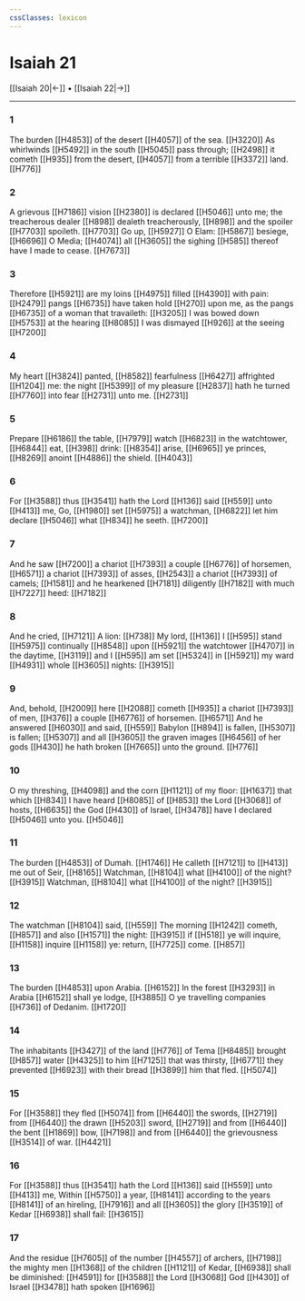 ```yaml
---
cssClasses: lexicon
---
```

# Isaiah 21

[[Isaiah 20|←]] • [[Isaiah 22|→]]

---

### 1
The burden [[H4853]] of the desert [[H4057]] of the sea. [[H3220]] As whirlwinds [[H5492]] in the south [[H5045]] pass through; [[H2498]] it cometh [[H935]] from the desert, [[H4057]] from a terrible [[H3372]] land. [[H776]]

### 2
A grievous [[H7186]] vision [[H2380]] is declared [[H5046]] unto me; the treacherous dealer [[H898]] dealeth treacherously, [[H898]] and the spoiler [[H7703]] spoileth. [[H7703]] Go up, [[H5927]] O Elam: [[H5867]] besiege, [[H6696]] O Media; [[H4074]] all [[H3605]] the sighing [[H585]] thereof have I made to cease. [[H7673]]

### 3
Therefore [[H5921]] are my loins [[H4975]] filled [[H4390]] with pain: [[H2479]] pangs [[H6735]] have taken hold [[H270]] upon me, as the pangs [[H6735]] of a woman that travaileth: [[H3205]] I was bowed down [[H5753]] at the hearing [[H8085]] I was dismayed [[H926]] at the seeing [[H7200]]

### 4
My heart [[H3824]] panted, [[H8582]] fearfulness [[H6427]] affrighted [[H1204]] me: the night [[H5399]] of my pleasure [[H2837]] hath he turned [[H7760]] into fear [[H2731]] unto me. [[H2731]]

### 5
Prepare [[H6186]] the table, [[H7979]] watch [[H6823]] in the watchtower, [[H6844]] eat, [[H398]] drink: [[H8354]] arise, [[H6965]] ye princes, [[H8269]] anoint [[H4886]] the shield. [[H4043]]

### 6
For [[H3588]] thus [[H3541]] hath the Lord [[H136]] said [[H559]] unto [[H413]] me, Go, [[H1980]] set [[H5975]] a watchman, [[H6822]] let him declare [[H5046]] what [[H834]] he seeth. [[H7200]]

### 7
And he saw [[H7200]] a chariot [[H7393]] a couple [[H6776]] of horsemen, [[H6571]] a chariot [[H7393]] of asses, [[H2543]] a chariot [[H7393]] of camels; [[H1581]] and he hearkened [[H7181]] diligently [[H7182]] with much [[H7227]] heed: [[H7182]]

### 8
And he cried, [[H7121]] A lion: [[H738]] My lord, [[H136]] I [[H595]] stand [[H5975]] continually [[H8548]] upon [[H5921]] the watchtower [[H4707]] in the daytime, [[H3119]] and I [[H595]] am set [[H5324]] in [[H5921]] my ward [[H4931]] whole [[H3605]] nights: [[H3915]]

### 9
And, behold, [[H2009]] here [[H2088]] cometh [[H935]] a chariot [[H7393]] of men, [[H376]] a couple [[H6776]] of horsemen. [[H6571]] And he answered [[H6030]] and said, [[H559]] Babylon [[H894]] is fallen, [[H5307]] is fallen; [[H5307]] and all [[H3605]] the graven images [[H6456]] of her gods [[H430]] he hath broken [[H7665]] unto the ground. [[H776]]

### 10
O my threshing, [[H4098]] and the corn [[H1121]] of my floor: [[H1637]] that which [[H834]] I have heard [[H8085]] of [[H853]] the Lord [[H3068]] of hosts, [[H6635]] the God [[H430]] of Israel, [[H3478]] have I declared [[H5046]] unto you. [[H5046]]

### 11
The burden [[H4853]] of Dumah. [[H1746]] He calleth [[H7121]] to [[H413]] me out of Seir, [[H8165]] Watchman, [[H8104]] what [[H4100]] of the night? [[H3915]] Watchman, [[H8104]] what [[H4100]] of the night? [[H3915]]

### 12
The watchman [[H8104]] said, [[H559]] The morning [[H1242]] cometh, [[H857]] and also [[H1571]] the night: [[H3915]] if [[H518]] ye will inquire, [[H1158]] inquire [[H1158]] ye: return, [[H7725]] come. [[H857]]

### 13
The burden [[H4853]] upon Arabia. [[H6152]] In the forest [[H3293]] in Arabia [[H6152]] shall ye lodge, [[H3885]] O ye travelling companies [[H736]] of Dedanim. [[H1720]]

### 14
The inhabitants [[H3427]] of the land [[H776]] of Tema [[H8485]] brought [[H857]] water [[H4325]] to him [[H7125]] that was thirsty, [[H6771]] they prevented [[H6923]] with their bread [[H3899]] him that fled. [[H5074]]

### 15
For [[H3588]] they fled [[H5074]] from [[H6440]] the swords, [[H2719]] from [[H6440]] the drawn [[H5203]] sword, [[H2719]] and from [[H6440]] the bent [[H1869]] bow, [[H7198]] and from [[H6440]] the grievousness [[H3514]] of war. [[H4421]]

### 16
For [[H3588]] thus [[H3541]] hath the Lord [[H136]] said [[H559]] unto [[H413]] me, Within [[H5750]] a year, [[H8141]] according to the years [[H8141]] of an hireling, [[H7916]] and all [[H3605]] the glory [[H3519]] of Kedar [[H6938]] shall fail: [[H3615]]

### 17
And the residue [[H7605]] of the number [[H4557]] of archers, [[H7198]] the mighty men [[H1368]] of the children [[H1121]] of Kedar, [[H6938]] shall be diminished: [[H4591]] for [[H3588]] the Lord [[H3068]] God [[H430]] of Israel [[H3478]] hath spoken [[H1696]]